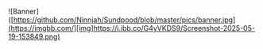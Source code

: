 ![Banner]([https://github.com/Ninnjah/Sundpood/blob/master/pics/banner.jpg](https://imgbb.com/][img]https://i.ibb.co/G4yVKDS9/Screenshot-2025-05-19-153849.png)
